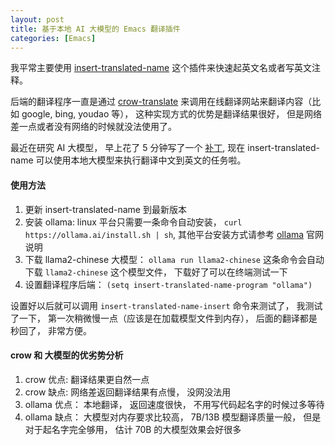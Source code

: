 ```yaml
---
layout: post
title: 基于本地 AI 大模型的 Emacs 翻译插件
categories: [Emacs]
---
```


我平常主要使用 [insert-translated-name](https://github.com/manateelazycat/insert-translated-name) 这个插件来快速起英文名或者写英文注释。

后端的翻译程序一直是通过 [crow-translate](https://crow-translate.github.io) 来调用在线翻译网站来翻译内容（比如 google, bing, youdao 等）， 这种实现方式的优势是翻译结果很好， 但是网络差一点或者没有网络的时候就没法使用了。

最近在研究 AI 大模型， 早上花了 5 分钟写了一个 [补丁](https://github.com/manateelazycat/insert-translated-name/commit/bc2d97b831aade2498447c5a6d99375c09e3bf59), 现在 insert-translated-name 可以使用本地大模型来执行翻译中文到英文的任务啦。

#### 使用方法
1. 更新 insert-translated-name 到最新版本
2. 安装 ollama: linux 平台只需要一条命令自动安装， `curl https://ollama.ai/install.sh | sh`, 其他平台安装方式请参考 [ollama](https://github.com/jmorganca/ollama) 官网说明
3. 下载 llama2-chinese 大模型： `ollama run llama2-chinese` 这条命令会自动下载 `llama2-chinese` 这个模型文件， 下载好了可以在终端测试一下
4. 设置翻译程序后端： ```(setq insert-translated-name-program "ollama")```

设置好以后就可以调用 `insert-translated-name-insert` 命令来测试了， 我测试了一下， 第一次稍微慢一点（应该是在加载模型文件到内存）， 后面的翻译都是秒回了， 非常方便。

#### crow 和 大模型的优劣势分析
1. crow 优点: 翻译结果更自然一点
2. crow 缺点: 网络差返回翻译结果有点慢， 没网没法用
3. ollama 优点： 本地翻译， 返回速度很快， 不用写代码起名字的时候过多等待
4. ollama 缺点： 大模型对内存要求比较高， 7B/13B 模型翻译质量一般， 但是对于起名字完全够用， 估计 70B 的大模型效果会好很多


